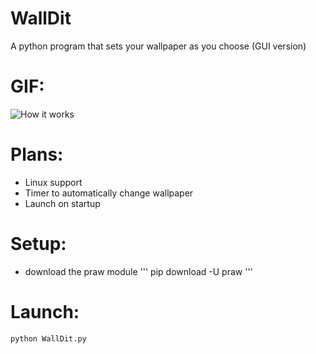 # WallDit
A python program that sets your wallpaper as you choose (GUI version)

# GIF:
![How it works](http://i.imgur.com/oZszzV3.gif)

# Plans:
* Linux support
* Timer to automatically change wallpaper
* Launch on startup

# Setup:
* download the praw module
'''
pip download -U praw
'''

# Launch:
```
python WallDit.py
```
